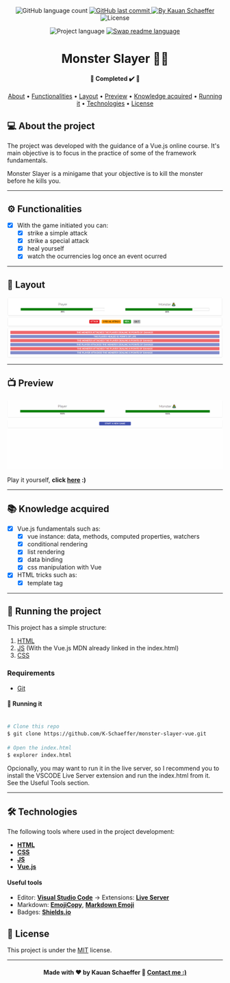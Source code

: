 <!-- Badges session -->
<p align="center">
  <img alt="GitHub language count" src="https://img.shields.io/github/languages/count/K-Schaeffer/monster-slayer-vue?color=%2304D361">
  
  <a href="https://github.com/K-Schaeffer/monster-slayer-vue/commits/master">
    <img alt="GitHub last commit" src="https://img.shields.io/github/last-commit/K-Schaeffer/monster-slayer-vue">
  </a>
  
  <a href="https://www.linkedin.com/in/k-schaeffer/">
    <img alt="By Kauan Schaeffer" src="https://img.shields.io/badge/Made%20by-Kauan%20Schaeffer-important">
  </a>
  
  <img alt="License" src="https://img.shields.io/badge/license-MIT-brightgreen">  
</p>

<p align="center">
    	<img alt="Project language" src="https://img.shields.io/badge/Project%20Lang-English 🇺🇸-informational">
	<a href="https://github.com/K-Schaeffer/NLW-2/blob/master/READMEen.md">
    		<img alt="Swap readme language" src="https://img.shields.io/badge/Portuguese%20ReadMe-Not yet-important">
  	</a>

	
</p>

<!--Banner session-->
<h1 align="center">
    Monster Slayer 🧟‍♂️
</h1>

<!--Status session-->
<h4 align="center"> 
	🚧 Completed ✔️ 🚧
</h4>

<!-- Index session-->
<p align="center">
 <a href="#-about-the-project">About</a> •
 <a href="#-functionalities">Functionalities</a> • 
 <a href="#-layout">Layout</a> • 
 <a href="#-preview">Preview</a> • 
 <a href="#-knowledge-acquired">Knowledge acquired</a> • 
 <a href="#-running-the-project">Running it</a> • 
 <a href="#-technologies">Technologies</a> • 
 <a href="#-license">License</a>
</p>

<!--About session-->
## 💻 About the project

The project was developed with the guidance of a Vue.js online course.
It's main objective is to focus in the practice of some of the framework fundamentals.

Monster Slayer is a minigame that your objective is to kill the monster before he kills you.

---

<!--Functionalities session-->
## ⚙️ Functionalities

- [x] With the game initiated you can:
  - [x] strike a simple attack
  - [x] strike a special attack
  - [x] heal yourself
  - [x] watch the ocurrencies log once an event ocurred
  
---

<!--Layout session-->
## 🎨 Layout

<p align="center" style="display: flex; align-items: flex-start; justify-content: center;">
  <img alt="Layout" title="Layout" src=".github/layout.png" width="800px">
</p>

---

<!--Preview session-->
## 📺 Preview

<p align="center">
<img alt="Preview" src=".github/preview.gif">
</p>

Play it yourself, **click [here](https://k-schaeffer.github.io/monster-slayer-vue/) :)**

---

<!--Preview session-->
## 📚 Knowledge acquired

- [x] Vue.js fundamentals such as:
  - [x] vue instance: data, methods, computed properties, watchers
  - [x] conditional rendering
  - [X] list rendering 
  - [X] data binding 
  - [X] css manipulation with Vue 

- [x] HTML tricks such as:
  - [x] template tag

---

<!--Running session-->
## 🚀 Running the project

This project has a simple structure:
1. [HTML](/index.html) 
2. [JS](/app.js) (With the Vue.js MDN already linked in the index.html)
3. [CSS](/style.css) 

<!--💡Obs-->

### Requirements

* [Git](https://git-scm.com)

#### 🎲 Running it

```bash

# Clone this repo
$ git clone https://github.com/K-Schaeffer/monster-slayer-vue.git

# Open the index.html 
$ explorer index.html

```

Opcionally, you may want to run it in the live server, so I recommend you to install the VSCODE Live Server extension and run the index.html from it. <br>
See the Useful Tools section.

---

<!--Tecnologies session-->
## 🛠 Technologies

The following tools where used in the project development:

-   **[HTML](https://developer.mozilla.org/pt-BR/docs/Web/HTML)**
-   **[CSS](https://developer.mozilla.org/pt-BR/docs/Web/CSS)**
-   **[JS](https://developer.mozilla.org/pt-BR/docs/Web/JavaScript)**
-   **[Vue.js](https://vuejs.org)**

#### **Useful tools**

-   Editor:  **[Visual Studio Code](https://code.visualstudio.com/)**  → Extensions:  **[Live Server](https://marketplace.visualstudio.com/items?itemName=ritwickdey.LiveServer)**
-   Markdown:  **[EmojiCopy](https://www.emojicopy.com)**,  **[Markdown Emoji](https://gist.github.com/rxaviers/7360908)**
-   Badges:  **[Shields.io](https://shields.io)**



<!--License session-->
## 📝 License

This project is under the [MIT](./LICENSE) license.

---

<!--Bottom session-->
<h4 align=center>Made with ❤️ by Kauan Schaeffer 👋 <a href="https://www.linkedin.com/in/k-schaeffer/">Contact me :)</a></a></h4>
